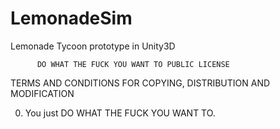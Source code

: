 LemonadeSim
===========

Lemonade Tycoon prototype in Unity3D


          DO WHAT THE FUCK YOU WANT TO PUBLIC LICENSE
TERMS AND CONDITIONS FOR COPYING, DISTRIBUTION AND MODIFICATION

 0. You just DO WHAT THE FUCK YOU WANT TO.
